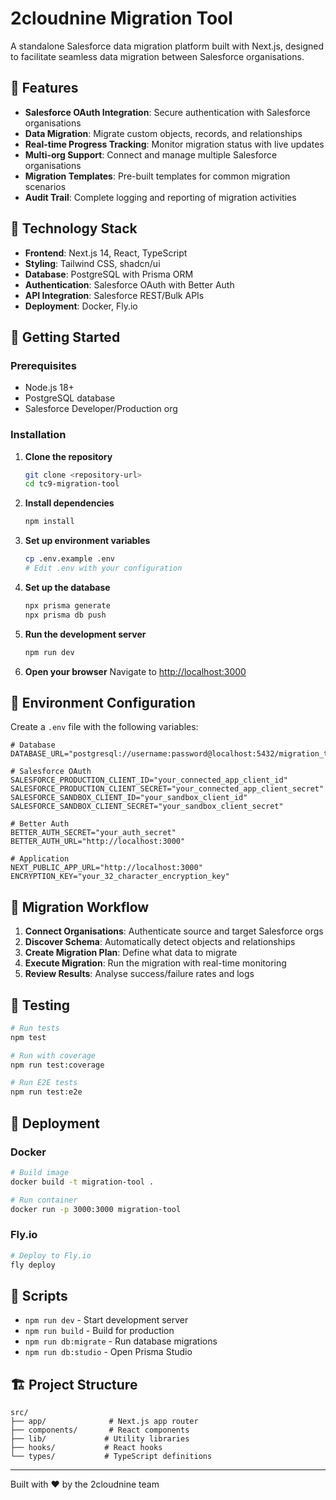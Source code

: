 # 2cloudnine Migration Tool

A standalone Salesforce data migration platform built with Next.js, designed to
facilitate seamless data migration between Salesforce organisations.

## 🚀 Features

- **Salesforce OAuth Integration**: Secure authentication with Salesforce
  organisations
- **Data Migration**: Migrate custom objects, records, and relationships
- **Real-time Progress Tracking**: Monitor migration status with live updates
- **Multi-org Support**: Connect and manage multiple Salesforce organisations
- **Migration Templates**: Pre-built templates for common migration scenarios
- **Audit Trail**: Complete logging and reporting of migration activities

## 🔧 Technology Stack

- **Frontend**: Next.js 14, React, TypeScript
- **Styling**: Tailwind CSS, shadcn/ui
- **Database**: PostgreSQL with Prisma ORM
- **Authentication**: Salesforce OAuth with Better Auth
- **API Integration**: Salesforce REST/Bulk APIs
- **Deployment**: Docker, Fly.io

## 🚀 Getting Started

### Prerequisites

- Node.js 18+
- PostgreSQL database
- Salesforce Developer/Production org

### Installation

1. **Clone the repository**
   ```bash
   git clone <repository-url>
   cd tc9-migration-tool
   ```

2. **Install dependencies**
   ```bash
   npm install
   ```

3. **Set up environment variables**
   ```bash
   cp .env.example .env
   # Edit .env with your configuration
   ```

4. **Set up the database**
   ```bash
   npx prisma generate
   npx prisma db push
   ```

5. **Run the development server**
   ```bash
   npm run dev
   ```

6. **Open your browser** Navigate to
   [http://localhost:3000](http://localhost:3000)

## 🔐 Environment Configuration

Create a `.env` file with the following variables:

```env
# Database
DATABASE_URL="postgresql://username:password@localhost:5432/migration_tool"

# Salesforce OAuth
SALESFORCE_PRODUCTION_CLIENT_ID="your_connected_app_client_id"
SALESFORCE_PRODUCTION_CLIENT_SECRET="your_connected_app_client_secret"
SALESFORCE_SANDBOX_CLIENT_ID="your_sandbox_client_id"
SALESFORCE_SANDBOX_CLIENT_SECRET="your_sandbox_client_secret"

# Better Auth
BETTER_AUTH_SECRET="your_auth_secret"
BETTER_AUTH_URL="http://localhost:3000"

# Application
NEXT_PUBLIC_APP_URL="http://localhost:3000"
ENCRYPTION_KEY="your_32_character_encryption_key"
```

## 🔄 Migration Workflow

1. **Connect Organisations**: Authenticate source and target Salesforce orgs
2. **Discover Schema**: Automatically detect objects and relationships
3. **Create Migration Plan**: Define what data to migrate
4. **Execute Migration**: Run the migration with real-time monitoring
5. **Review Results**: Analyse success/failure rates and logs

## 🧪 Testing

```bash
# Run tests
npm test

# Run with coverage
npm run test:coverage

# Run E2E tests
npm run test:e2e
```

## 🚢 Deployment

### Docker

```bash
# Build image
docker build -t migration-tool .

# Run container
docker run -p 3000:3000 migration-tool
```

### Fly.io

```bash
# Deploy to Fly.io
fly deploy
```

## 📝 Scripts

- `npm run dev` - Start development server
- `npm run build` - Build for production
- `npm run db:migrate` - Run database migrations
- `npm run db:studio` - Open Prisma Studio

## 🏗️ Project Structure

```
src/
├── app/              # Next.js app router
├── components/       # React components
├── lib/             # Utility libraries
├── hooks/           # React hooks
└── types/           # TypeScript definitions
```

---

Built with ❤️ by the 2cloudnine team
